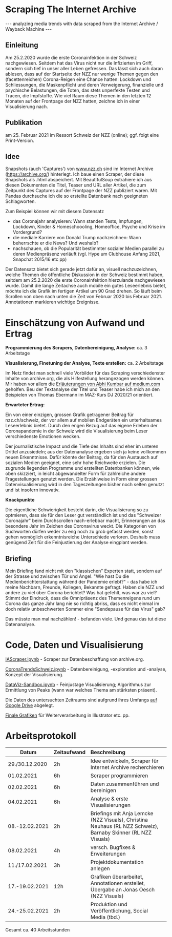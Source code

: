 # Scraping The Internet Archive

--- analyzing media trends with data scraped from the Internet Archive / Wayback Machine ---

## Einleitung

Am 25.2.2020 wurde die erste Coronainfektion in der Schweiz nachgewiesen. Seitdem hat das Virus nicht nur die Infizierten im Griff, sondern sich tief in unser aller Leben gefressen. Das lässt sich auch daran ablesen, dass auf der Startseite der NZZ nur wenige Themen gegen den (facettenreichen) Corona-Reigen eine Chance hatten: Lockdown und Schliessungen, die Maskenpflicht und deren Verweigerung, finanzielle und psychische Belastungen, die Toten, das stets unperfekte Testen und Tracen, die Impfstoffe. Wie viel Raum diese Themen in den letzten 12 Monaten auf der Frontpage der NZZ hatten, zeichne ich in einer Visualisierung nach.

## Publikation

am 25. Februar 2021 im Ressort Schweiz der NZZ (online); ggf. folgt eine Print-Version.

## Idee

Snapshots (auch 'Captures') von www.nzz.ch sind im Internet Archive (https://archive.org/) hinterlegt. Ich baue einen Scraper, der diese Snapshots als .html abspeichert. Mit BeautifulSoup extrahiere ich aus diesen Dokumenten die Titel, Teaser und URL aller Artikel, die zum Zeitpunkt des Captures auf der Frontpage der NZZ publiziert waren. Mit Pandas durchsuche ich die so erstellte Datenbank nach geeigneten Schlagworten.

Zum Beispiel können wir mit diesem Datensatz
- das Coronajahr analysieren: Wann standen Tests, Impfungen, Lockdown, Kinder & Homeschoooling, Homeoffice, Psyche und Krise im Vordergrund?
- die mediale Karriere von Donald Trump nachzeichnen: Wann beherrschte er die News? Und weshalb?
- nachschauen, ob die Popularität bestimmter sozialer Medien parallel zu deren Medienpräsenz verläuft (vgl. Hype um Clubhouse Anfang 2021, Snapchat 2015/16 etc pp)

Der Datensatz bietet sich gerade jetzt dafür an, visuell nachzuzeichnen, welche Themen die öffentliche Diskussion in der Schweiz bestimmt haben, seitdem am 25.2.2020 die erste Coronainfektion hierzulande nachgewiesen wurde. Damit die lange Zeitachse auch mobile ein gutes Leseerlebnis bietet, möchte ich die Grafik im fertigen Artikel um 90 Grad drehen. So läuft beim Scrollen von oben nach unten die Zeit von Februar 2020 bis Februar 2021. Annotationen markieren wichtige Ereignisse.  

# Einschätzung von Aufwand und Ertrag

**Programmierung des Scrapers, Datenbereinigung, Analyse:** ca. 3 Arbeitstage

**Visualisierung, Finetuning der Analyse, Texte erstellen:** ca. 2 Arbeitstage

Im Netz findet man schnell viele Vorbilder für das Scraping verschiedenster Inhalte von archive.org, die als Hilfestellung herangezogen werden können. Mir haben vor allem die <a href=https://medium.com/analytics-vidhya/the-wayback-machine-scraper-63238f6abb66>Erläuterungen von Abhi Kumbar auf medium.com</a> geholfen. Beu der Textanalyse der Titel und Teaser habe ich mich an den Beispielen von Thomas Ebermann im MAZ-Kurs DJ 2020/21 orientiert.

**Erwarteter Ertrag:** 

Ein von einer einzigen, grossen Grafik getragener Beitrag für nzz.ch/schweiz, der vor allem auf mobilen Endgeräten ein unterhaltsames Leseerlebnis bietet. Durch den engen Bezug auf das eigene Erleben der Coronapandemie in der Schweiz wird die Visualisierung beim Leser verschiedenste Emotionen wecken.

Der journalistische Impact und die Tiefe des Inhalts sind eher im unteren Drittel anzusiedeln; aus der Datenanalyse ergeben sich ja keine vollkommen neuen Erkenntnisse. Dafür könnte der Beitrag, da für den Austausch auf sozialen Medien geeignet, eine sehr hohe Reichweite erzielen. Die zugrunde liegenden Programme und erstellten Datenbanken können, wie oben skizziert, in leicht abgewandelter Form für zahlreiche andere Fragestellungen genutzt werden. Die Erzählweise in Form einer grossen Datenvisualisierung wird in den Tageszeitungen bisher noch selten genutzt und ist insofern innovativ.

**Knackpunkte**

Die eigentliche Schwierigkeit besteht darin, die Visualisierung so zu optmieren, dass sie für den Leser gut verständlich ist und das "Schweizer Coronajahr" beim Durchscrollen nach-erlebbar macht, Erinnerungen an das besondere Jahr im Zeichen des Coronavirus weckt. Die Kategorien von Suchworten dürfen weder zu eng noch zu grob gefasst werden, sonst gehen womöglich erkenntnisreiche Unterschiede verloren. Deshalb muss genügend Zeit für die Feinjustierung der Analyse eingplant werden.

## Briefing

Mein Briefing fand nicht mit den "klassischen" Experten statt, sondern auf der Strasse und zwischen Tür und Angel. "Wie hast Du die Medienberichterstattung während der Pandemie erlebt?" - das habe ich meine Nachbarn, Freunde, Kollegen, Bekannte gefragt. Haben die NZZ und andere zu viel über Corona berichtet? Was hat gefehlt, was war zu viel? Stimmt der Eindruck, dass die Omnipräsenz des Themenreigens rund um Corona das ganze Jahr lang nie so richtig abriss, dass es nicht einmal im doch relativ unbeschwerten Sommer eine "Sendepause für das Virus" gab?

Das müsste man mal nachzählen! - befanden viele. Und genau das tut diese Datenanalyse. 

# Code, Daten und Visualisierung

<a href=https://github.com/h-rtz/Scraping-The-Internet-Archive/blob/main/IAScraper.ipynb>IAScraper.ipynb</a> - Scraper zur Datenbeschaffung von archive.org.

<a href=https://github.com/h-rtz/Scraping-The-Internet-Archive/blob/main/CoronaTrendsSchweiz.ipynb>CoronaTrendsSchweiz.ipynb</a> - Datenbereinigung, -exploration und -analyse, Konzept der Visualisierung.

<a href=https://github.com/h-rtz/Scraping-The-Internet-Archive/blob/main/DataViz-Sandbox.ipynb>DataViz-Sandbox.ipynb</a> - Feinjustage Visualisierung; Algorithmus zur Ermittlung von Peaks (wann war welches Thema am stärksten präsent).

Die Daten des untersuchten Zeitraums sind aufgrund ihres Umfangs <a href=https://drive.google.com/drive/folders/1vNWtfJrk_fRe8HZgz8DtqbRqwHGj_h12>auf Google Drive</a> abgelegt. 

<a href=https://github.com/h-rtz/Scraping-The-Internet-Archive/blob/main/grafik/>Finale Grafiken</a> für Weiterverarbeitung in Illustrator etc. pp.

# Arbeitsprotokoll


Datum | Zeitaufwand | Beschreibung
-------- | -------- | :--------
29./30.12.2020 | 2h | Idee entwickeln, Scraper für Internet Archive recherchieren
01.02.2021 | 6h | Scraper programmieren
02.02.2021 | 6h | Daten zusammenführen und bereinigen
04.02.2021 | 6h | Analyse & erste Visualisierungen
08.-12.02.2021 | 2h | Briefings mit Anja Lemcke (NZZ Visuals), Christina Neuhaus (RL NZZ Schweiz), Barnaby Skinner (RL NZZ Visuals)
08.02.2021 | 4h | versch. Bugfixes & Erweiterungen
11./17.02.2021 | 3h | Projektdokumentation anlegen
17.-19.02.2021 | 12h | Grafiken überarbeitet, Annotationen erstellet, Übergabe an Jonas Oesch (NZZ Visuals)
24.-25.02.2021 | 2h | Produktion und Veröffentlichung, Social Media (tbd.)

Gesamt ca. 40 Arbeitsstunden 


```python

```
